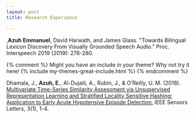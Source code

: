 ```yaml
---
layout: post
title: Research Experience

---
```

<a href="https://www.isca-speech.org/archive/Interspeech_2019/pdfs/1718.pdf">
  <img src="{{ site.baseurl }}/img/research/interspeech_system_diagram.png" alt="">
</a>
<strong>Azuh Emmanuel</strong>, 
David Harwath, and James Glass. "Towards Bilingual Lexicon Discovery From Visually Grounded Speech Audio." Proc. Interspeech 2019 (2019): 276-280.
<br/>

{% comment %}
Might you have an include in your theme? Why not try it here!
{% include my-themes-great-include.html %}
{% endcomment %}

Dhamala, J., <strong>Azuh, E.</strong>, Al-Dujaili, A., Rubin, J., & O’Reilly, U. M. (2018). <a href="https://arxiv.org/pdf/1811.06106.pdf">Multivariate Time-Series Similarity Assessment via Unsupervised Representation Learning and Stratified Locality Sensitive Hashing: Application to Early Acute Hypotensive Episode Detection.</a> IEEE Sensors Letters, 3(1), 1-4.

